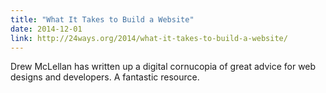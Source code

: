 ```yaml
---
title: "What It Takes to Build a Website"
date: 2014-12-01
link: http://24ways.org/2014/what-it-takes-to-build-a-website/
---
```

 Drew McLellan has written up a digital cornucopia of great advice for web designs and developers. A fantastic resource.
